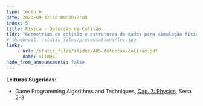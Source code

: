 ```yaml
---
type: lecture
date: 2023-09-12T10:00:00+2:00
index: 5
title: Física - Detecção de Colisão
tldr: "Geometrias de colisão e estruturas de dados para simulação física."
# thumbnail: /static_files/presentations/lec.jpg
links: 
    - url: /static_files/slides/A05-deteccao-colisão.pdf
      name: slides
hide_from_announcments: false
---
```

**Leituras Sugeridas:**
- Game Programming Algorithms and Techniques, [Cap. 7: Physics](https://learning.oreilly.com/library/view/game-programming-algorithms/9780133463200/ch07.html#ch07lev1sec2), Seca. 2-3